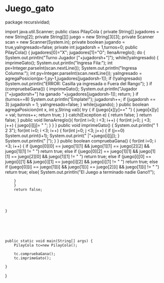 # Juego_gato
package recursividad;


import java.util.Scanner;
public class PilayCola
{
    private String[]    jugadores   = new String[2];
    private String[][]  juego       = new String[3][3];
    private Scanner     scan        = new Scanner(System.in);
    private boolean     jugando     = true,yaIngresado=false;
    private int         jugadorsh   = 1,turnos=0;
    public PilayCola()
    {
        jugadores[0]="X";
        jugadores[1]="O";
        llenaArreglo();
        do {
            System.out.println("Turno Jugador ["+jugadorsh+"]");
            while(!yaIngresado) {
                imprimeGato();
                System.out.println("Ingresa Fila:");
                int px=Integer.parseInt(scan.nextLine());
                System.out.println("Ingresa Columna:");
                int py=Integer.parseInt(scan.nextLine());
                yaIngresado = agregaPosicion(px-1,py-1,jugadores[jugadorsh-1]);
                if (!yaIngresado) System.out.println("ERROR: Casilla ya ingresada o Fuera del Rango");
            }
            if (compruebaGana()) {
                imprimeGato();
                System.out.println("Jugador ["+jugadorsh+"] ha ganado "+jugadores[jugadorsh-1]);
                return;
            }
            if (turnos==8) System.out.println("Emplate!");
            jugadorsh++;
            if (jugadorsh == 3) jugadorsh = 1;
            yaIngresado=false;
        } while(jugando);
    }
    public boolean agregaPosicion(int x, int y,String val){
        try {
            if (juego[x][y]==" ") {
                juego[x][y] = val;
                turnos++;
                return true;
            }
        } catch(Exception e) { return false; }
        return false;
    }
    public void llenaArreglo(){
        for(int i=0; i <3; i++) { for(int j=0; j <3; j++) { juego[i][j]=  " "; } }
    }
    public void imprimeGato() {
        System.out.println("    1  2  3");
        for(int i=0; i <3; i++) {
            for(int j=0; j <3; j++) {
                if (j==0) System.out.print(i+1);
                System.out.print(" |"+juego[i][j]);
            }
            System.out.println(" |");
        }
    }
    public boolean compruebaGana() {
        for(int i=0; i <3; i++) {
            if (juego[0][0] == juego[1][1] && juego[1][1] == juego[2][2] && juego[1][1] != " ") return true;
            else if (juego[0][2] == juego[1][1] && juego[1][1] == juego[2][0] && juego[1][1] != " ") return true;
            else if (juego[i][0] == juego[i][1] && juego[i][1] == juego[i][2] && juego[i][1] != " ") return true;
            else if (juego[0][i] == juego[1][i] && juego[1][i] == juego[2][i] && juego[1][i] != " ") return true;
            else{
                System.out.println("El Juego a terminado nadie Gano!!");
            
        }
        }
        return false;
        
        
        
        
    }
    
    
    
    
    
    
    public static void main(String[] args) {
        PilayCola tc=new PilayCola();
        
        tc.compruebaGana();
        tc.imprimeGato();
        
    }
}
